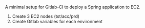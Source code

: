 A minimal setup for Gitlab-CI to deploy a Spring application to EC2.

1. Create 3 EC2 nodes (tst/acc/prd)
2. Create Gitlab variables for each environment
